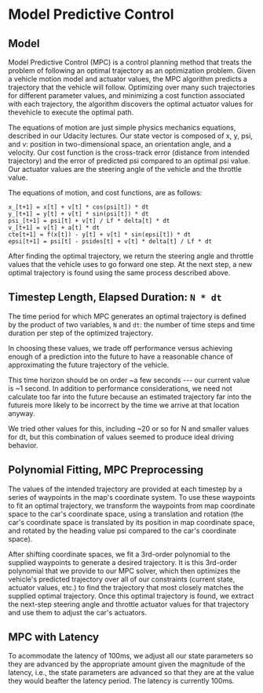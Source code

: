 # Model Predictive Control

## Model

Model Predictive Control (MPC) is a control planning method that treats the
problem of following an optimal trajectory as an optimization problem. Given
a vehicle motion model and actuator values, the MPC algorithm predicts a
trajectory that the vehicle will follow. Optimizing over many such
trajectories for different parameter values, and minimizing a cost function
associated with each trajectory, the algorithm discovers the optimal actuator
values for thevehicle to execute the optimal path.

The equations of motion are just simple physics mechanics equations,
described in our Udacity lectures. Our state vector is composed of x, y, psi,
and v: position in two-dimensional space, an orientation angle, and a
velocity. Our cost function is the cross-track error (distance from intended
trajectory) and the error of predicted psi compared to an optimal psi value.
Our actuator values are the steering angle of the vehicle and the throttle
value.

The equations of motion, and cost functions, are as follows:

```
x_[t+1] = x[t] + v[t] * cos(psi[t]) * dt
y_[t+1] = y[t] + v[t] * sin(psi[t]) * dt
psi_[t+1] = psi[t] + v[t] / Lf * delta[t] * dt
v_[t+1] = v[t] + a[t] * dt
cte[t+1] = f(x[t]) - y[t] + v[t] * sin(epsi[t]) * dt
epsi[t+1] = psi[t] - psides[t] + v[t] * delta[t] / Lf * dt
```

After finding the optimal trajectory, we return the steering angle and
throttle values that the vehicle uses to go forward one step. At the next
step, a new optimal trajectory is found using the same process described
above.

## Timestep Length, Elapsed Duration: `N * dt`

The time period for which MPC generates an optimal trajectory is defined by
the product of two variables, `N` and `dt`: the number of time steps and time
duration per step of the optimized trajectory.

In choosing these values, we trade off performance versus achieving enough of a
prediction into the future to have a reasonable chance of approximating the
future trajectory of the vehicle.

This time horizon should be on order ~a few seconds --- our current value is
~1 second. In addition to performance considerations, we need not calculate
too far into the future because an estimated trajectory far into the futureis
more likely to be incorrect by the time we arrive at that location anyway.

We tried other values for this, including ~20 or so for N and smaller values
for dt, but this combination of values seemed to produce ideal driving
behavior.

## Polynomial Fitting, MPC Preprocessing

The values of the intended trajectory are provided at each timestep by a
series of waypoints in the map's coordinate system. To use these waypoints to
fit an optimal trajectory, we transform the waypoints from map coordinate
space to the car's coordinate space, using a translation and rotation (the
car's coordinate space is translated by its position in map coordinate space,
and rotated by the heading value psi compared to the car's coordinate space).

After shifting coordinate spaces, we fit a 3rd-order polynomial to the
supplied waypoints to generate a desired trajectory. It is this 3rd-order
polynomial that we provide to our MPC solver, which then optimizes the
vehicle's predicted trajectory over all of our constraints (current state,
actuator values, etc.) to find the trajectory that most closely matches the
supplied optimal trajectory. Once this optimal trajectory is found, we
extract the next-step steering angle and throttle actuator values for that
trajectory and use them to adjust the car's actuators.

## MPC with Latency

To acommodate the latency of 100ms, we adjust all our state parameters so
they are advanced by the appropriate amount given the magnitude of the
latency, i.e., the state parameters are advanced so that they are at the
value they would beafter the latency period. The latency is currently 100ms.